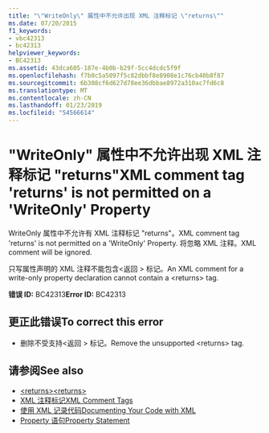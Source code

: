 ```yaml
---
title: "\"WriteOnly\" 属性中不允许出现 XML 注释标记 \"returns\""
ms.date: 07/20/2015
f1_keywords:
- vbc42313
- bc42313
helpviewer_keywords:
- BC42313
ms.assetid: 43dca605-187e-4b0b-b29f-5cc4dcdc5f9f
ms.openlocfilehash: f7b0c5a5097f5c82dbbf8e8908e1c76cb40b8f87
ms.sourcegitcommit: 6b308cf6d627d78ee36dbbae8972a310ac7fd6c8
ms.translationtype: MT
ms.contentlocale: zh-CN
ms.lasthandoff: 01/23/2019
ms.locfileid: "54566614"
---
```

# <a name="xml-comment-tag-returns-is-not-permitted-on-a-writeonly-property"></a><span data-ttu-id="49ed1-102">"WriteOnly" 属性中不允许出现 XML 注释标记 "returns"</span><span class="sxs-lookup"><span data-stu-id="49ed1-102">XML comment tag 'returns' is not permitted on a 'WriteOnly' Property</span></span>
<span data-ttu-id="49ed1-103">WriteOnly 属性中不允许有 XML 注释标记 "returns"。</span><span class="sxs-lookup"><span data-stu-id="49ed1-103">XML comment tag 'returns' is not permitted on a 'WriteOnly' Property.</span></span> <span data-ttu-id="49ed1-104">将忽略 XML 注释。</span><span class="sxs-lookup"><span data-stu-id="49ed1-104">XML comment will be ignored.</span></span>  
  
 <span data-ttu-id="49ed1-105">只写属性声明的 XML 注释不能包含\<返回 > 标记。</span><span class="sxs-lookup"><span data-stu-id="49ed1-105">An XML comment for a write-only property declaration cannot contain a \<returns> tag.</span></span>  
  
 <span data-ttu-id="49ed1-106">**错误 ID:** BC42313</span><span class="sxs-lookup"><span data-stu-id="49ed1-106">**Error ID:** BC42313</span></span>  
  
## <a name="to-correct-this-error"></a><span data-ttu-id="49ed1-107">更正此错误</span><span class="sxs-lookup"><span data-stu-id="49ed1-107">To correct this error</span></span>  
  
-   <span data-ttu-id="49ed1-108">删除不受支持\<返回 > 标记。</span><span class="sxs-lookup"><span data-stu-id="49ed1-108">Remove the unsupported \<returns> tag.</span></span>  
  
## <a name="see-also"></a><span data-ttu-id="49ed1-109">请参阅</span><span class="sxs-lookup"><span data-stu-id="49ed1-109">See also</span></span>
- [<span data-ttu-id="49ed1-110">\<returns></span><span class="sxs-lookup"><span data-stu-id="49ed1-110">\<returns></span></span>](../../visual-basic/language-reference/xmldoc/returns.md)
- [<span data-ttu-id="49ed1-111">XML 注释标记</span><span class="sxs-lookup"><span data-stu-id="49ed1-111">XML Comment Tags</span></span>](../../visual-basic/language-reference/xmldoc/index.md)
- [<span data-ttu-id="49ed1-112">使用 XML 记录代码</span><span class="sxs-lookup"><span data-stu-id="49ed1-112">Documenting Your Code with XML</span></span>](../../visual-basic/programming-guide/program-structure/documenting-your-code-with-xml.md)
- [<span data-ttu-id="49ed1-113">Property 语句</span><span class="sxs-lookup"><span data-stu-id="49ed1-113">Property Statement</span></span>](../../visual-basic/language-reference/statements/property-statement.md)
